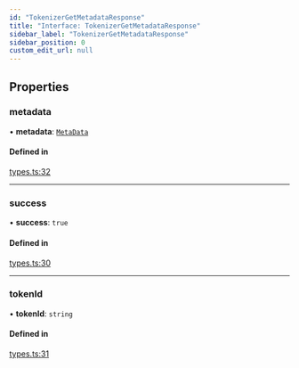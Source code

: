 ```yaml
---
id: "TokenizerGetMetadataResponse"
title: "Interface: TokenizerGetMetadataResponse"
sidebar_label: "TokenizerGetMetadataResponse"
sidebar_position: 0
custom_edit_url: null
---
```


## Properties

### metadata

• **metadata**: [`MetaData`](../modules.md#metadata)

#### Defined in

[types.ts:32](https://github.com/refinery-labs/lunasec-monorepo/blob/6c5edb8/js/sdks/packages/tokenizer-sdk/src/types.ts#L32)

___

### success

• **success**: ``true``

#### Defined in

[types.ts:30](https://github.com/refinery-labs/lunasec-monorepo/blob/6c5edb8/js/sdks/packages/tokenizer-sdk/src/types.ts#L30)

___

### tokenId

• **tokenId**: `string`

#### Defined in

[types.ts:31](https://github.com/refinery-labs/lunasec-monorepo/blob/6c5edb8/js/sdks/packages/tokenizer-sdk/src/types.ts#L31)
